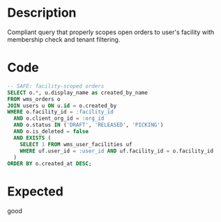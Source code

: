 # Description

Compliant query that properly scopes open orders to user's facility with membership check and tenant filtering.

# Code

```sql
-- SAFE: facility-scoped orders
SELECT o.*, u.display_name as created_by_name
FROM wms_orders o
JOIN users u ON u.id = o.created_by
WHERE o.facility_id = :facility_id
  AND o.client_org_id = :org_id
  AND o.status IN ('DRAFT', 'RELEASED', 'PICKING')
  AND o.is_deleted = false
  AND EXISTS (
    SELECT 1 FROM wms_user_facilities uf 
    WHERE uf.user_id = :user_id AND uf.facility_id = o.facility_id
  )
ORDER BY o.created_at DESC;
```

# Expected

good